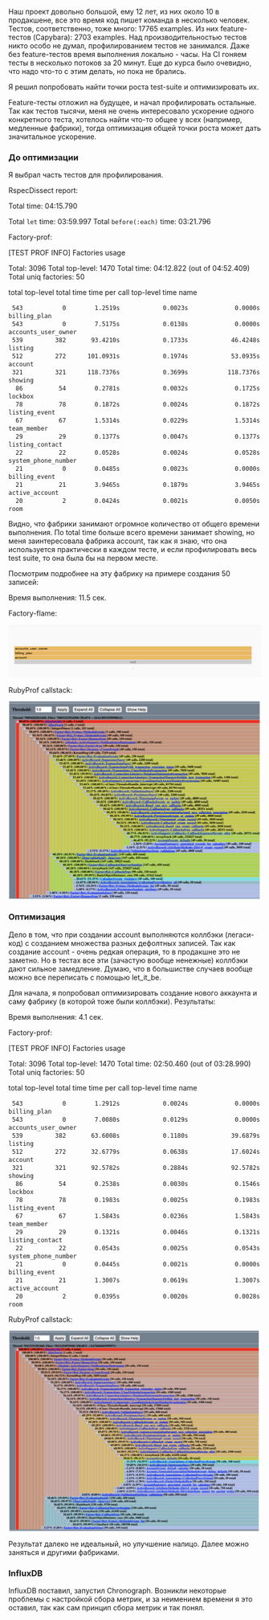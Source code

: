 Наш проект довольно большой, ему 12 лет, из них около 10 в продакшене, все это время код пишет команда в несколько человек.
Тестов, соответственно, тоже много: 17765 examples. Из них feature-тестов (Capybara): 2703 examples. Над производительностью тестов никто особо не думал, профилированием тестов не занимался. Даже без feature-тестов время выполнения локально - часы. На CI гоняем тесты в несколько потоков за 20 минут. Еще до курса было очевидно, что надо что-то с этим делать, но пока не брались.

Я решил попробовать найти точки роста test-suite и оптимизировать их.

Feature-тесты отложил на будущее, и начал профилировать остальные. Так как тестов тысячи, меня не очень интересовало ускорение одного конкретного теста, хотелось найти что-то общее у всех (например, медленные фабрики), тогда оптимизация общей точки роста может дать значитальное ускорение. 

### До оптимизации

Я выбрал часть тестов для профилирования.

RspecDissect report:

Total time: 04:15.790

Total `let` time: 03:59.997
Total `before(:each)` time: 03:21.796

Factory-prof:

[TEST PROF INFO] Factories usage

 Total: 3096
 Total top-level: 1470
 Total time: 04:12.822 (out of 04:52.409)
 Total uniq factories: 50

   total   top-level     total time      time per call      top-level time               name

     543           0        1.2519s            0.0023s             0.0000s       billing_plan
     543           0        7.5175s            0.0138s             0.0000s accounts_user_owner
     539         382       93.4210s            0.1733s            46.4248s            listing
     512         272      101.0931s            0.1974s            53.0935s            account
     321         321      118.7376s            0.3699s           118.7376s            showing
      86          54        0.2781s            0.0032s             0.1725s            lockbox
      78          78        0.1872s            0.0024s             0.1872s      listing_event
      67          67        1.5314s            0.0229s             1.5314s        team_member
      29          29        0.1377s            0.0047s             0.1377s    listing_contact
      22          22        0.0528s            0.0024s             0.0528s system_phone_number
      21           0        0.0485s            0.0023s             0.0000s      billing_event
      21          21        3.9465s            0.1879s             3.9465s     active_account
      20           2        0.0424s            0.0021s             0.0050s               room

Видно, что фабрики занимают огромное количество от общего времени выполнения.
По total time больше всего времени занимает showing, но меня заинтересовала фабрика account, так как я знаю, что она используется практически в каждом тесте, и если профилировать весь test suite, то она была бы на первом месте.

Посмотрим подробнее на эту фабрику на примере создания 50 записей:

Время выполнения: 11.5 сек.

Factory-flame:

![Screenshot](factory_flame_before.png?raw=true)

RubyProf callstack:

![Screenshot](ruby_prof_callstack_before.png?raw=true)

### Оптимизация

Дело в том, что при создании account выполняются коллбэки (легаси-код) с созданием множества разных дефолтных записей.
Так как создание account - очень редкая операция, то в продакшне это не заметно.
Но в тестах все эти (зачастую вообще ненежные) коллбэки дают сильное замедление.
Думаю, что в большистве случаев вообще можно все переписать с помощью let_it_be.

Для начала, я попробовал оптимизировать создание нового аккаунта и саму фабрику (в которой тоже были коллбэки).
Результаты:

Время выполнения: 4.1 сек.

Factory-prof:

[TEST PROF INFO] Factories usage

 Total: 3096
 Total top-level: 1470
 Total time: 02:50.460 (out of 03:28.990)
 Total uniq factories: 50

   total   top-level     total time      time per call      top-level time               name

     543           0        1.2912s            0.0024s             0.0000s       billing_plan
     543           0        7.0080s            0.0129s             0.0000s accounts_user_owner
     539         382       63.6008s            0.1180s            39.6879s            listing
     512         272       32.6779s            0.0638s            17.6024s            account
     321         321       92.5782s            0.2884s            92.5782s            showing
      86          54        0.2538s            0.0030s             0.1546s            lockbox
      78          78        0.1983s            0.0025s             0.1983s      listing_event
      67          67        1.5843s            0.0236s             1.5843s        team_member
      29          29        0.1321s            0.0046s             0.1321s    listing_contact
      22          22        0.0543s            0.0025s             0.0543s system_phone_number
      21           0        0.0445s            0.0021s             0.0000s      billing_event
      21          21        1.3007s            0.0619s             1.3007s     active_account
      20           2        0.0395s            0.0020s             0.0028s               room

RubyProf callstack:

![Screenshot](ruby_prof_callstack_after.png?raw=true)

Результат далеко не идеальный, но улучшение налицо. Далее можно заняться и другими фабриками.

### InfluxDB

InfluxDB поставил, запустил Chronograph. Возникли некоторые проблемы с настройкой сбора метрик, и за неимением времени я это оставил, так как сам принцип сбора метрик и так понял.

